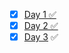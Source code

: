 * [X] [Day 1 ✅](https://dev.to/azaan_suhail/day-1-of-my-javascript-visual-series-2fnd)
* [X] [Day 2 ✅](https://dev.to/azaan_suhail/day-2-of-my-javascript-visual-series-348j)
* [X] [Day 3](https://dev.to/azaan_suhail/day-3-of-complete-javascript-in-17-days-visual-series-2ikj) ✅
